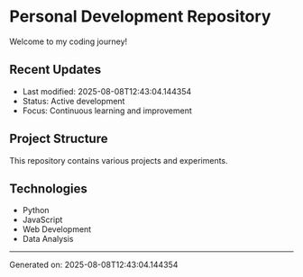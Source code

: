 # Personal Development Repository

Welcome to my coding journey! 

## Recent Updates
- Last modified: 2025-08-08T12:43:04.144354
- Status: Active development
- Focus: Continuous learning and improvement

## Project Structure
This repository contains various projects and experiments.

## Technologies
- Python
- JavaScript  
- Web Development
- Data Analysis

---
Generated on: 2025-08-08T12:43:04.144354
